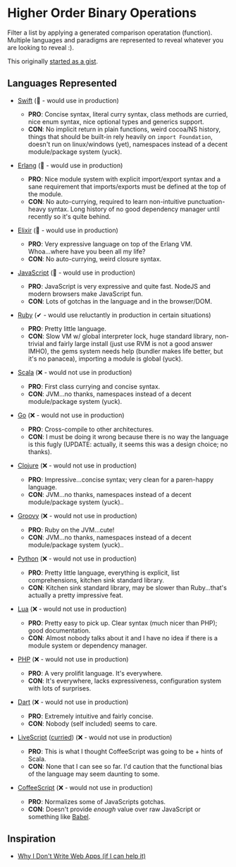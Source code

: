 # Higher Order Binary Operations

Filter a list by applying a generated comparison operatation (function). Multiple languages and paradigms are represented to reveal whatever you are looking to reveal :).

This originally [started as a gist](https://gist.github.com/wilmoore/5559376).

## Languages Represented

- [Swift](less-than-100.swift) (💚 - would use in production)
  - **PRO**: Concise syntax, literal curry syntax, class methods are curried, nice enum syntax, nice optional types and generics support.
  - **CON**: No implicit return in plain functions, weird cocoa/NS history, things that should be built-in rely heavily on `import Foundation`, doesn't run on linux/windows (yet), namespaces instead of a decent module/package system (yuck).

- [Erlang](less-than-100.erl) (💚 - would use in production)
  - **PRO**: Nice module system with explicit import/export syntax and a sane requirement that imports/exports must be defined at the top of the module.
  - **CON**: No auto-currying, required to learn non-intuitive punctuation-heavy syntax. Long history of no good dependency manager until recently so it's quite behind.

- [Elixir](less-than-100.ex) (💚 - would use in production)
  - **PRO**: Very expressive language on top of the Erlang VM. Whoa...where have you been all my life?
  - **CON**: No auto-currying, weird closure syntax.

- [JavaScript](less-than-100.js) (💚 - would use in production)
  - **PRO**: JavaScript is very expressive and quite fast. NodeJS and modern browsers make JavaScript fun.
  - **CON**: Lots of gotchas in the language and in the browser/DOM.

- [Ruby](less-than-100.rb) (✔ - would use reluctantly in production in certain situations)
  - **PRO**: Pretty little language.
  - **CON**: Slow VM w/ global interpreter lock, huge standard library, non-trivial and fairly large install (just use RVM is not a good answer IMHO), the gems system needs help (bundler makes life better, but it's no panacea), importing a module is global (yuck).

- [Scala](less-than-100.scala) (❌ - would not use in production)
  - **PRO**: First class currying and concise syntax.
  - **CON**: JVM...no thanks, namespaces instead of a decent module/package system (yuck).

- [Go](less-than-100.go) (❌ - would not use in production)
  - **PRO**: Cross-compile to other architectures.
  - **CON**: I must be doing it wrong because there is no way the language is this fugly (UPDATE: actually, it seems this was a design choice; no thanks).

- [Clojure](less-than-100.clj) (❌ - would not use in production)
  - **PRO**: Impressive...concise syntax; very clean for a paren-happy language. 
  - **CON**: JVM...no thanks, namespaces instead of a decent module/package system (yuck)..

- [Groovy](less-than-100.groovy) (❌ - would not use in production)
  - **PRO**: Ruby on the JVM...cute!
  - **CON**: JVM...no thanks, namespaces instead of a decent module/package system (yuck)..

- [Python](less-than-100.py) (❌ - would not use in production)
  - **PRO**: Pretty little language, everything is explicit, list comprehensions, kitchen sink standard library.
  - **CON**: Kitchen sink standard library, may be slower than Ruby...that's actually a pretty impressive feat.

- [Lua](less-than-100.lua) (❌ - would not use in production)
  - **PRO**: Pretty easy to pick up. Clear syntax (much nicer than PHP); good documentation.
  - **CON**: Almost nobody talks about it and I have no idea if there is a module system or dependency manager.

- [PHP](less-than-100.php) (❌ - would not use in production)
  - **PRO**: A very prolifit language. It's everywhere.
  - **CON**: It's everywhere, lacks expressiveness, configuration system with lots of surprises.

- [Dart](less-than-100.dart) (❌ - would not use in production)
  - **PRO**: Extremely intuitive and fairly concise.
  - **CON**: Nobody (self included) seems to care.

- [LiveScript](less-than-100.op-ls) ([curried](less-than-100.ls)) (❌ - would not use in production)
  - **PRO**: This is what I thought CoffeeScript was going to be + hints of Scala.
  - **CON**: None that I can see so far. I'd caution that the functional bias of the language may seem daunting to some.

- [CoffeeScript](less-than-100.coffee) (❌ - would not use in production)
  - **PRO**: Normalizes some of JavaScripts gotchas.
  - **CON**: Doesn't provide _enough_ value over raw JavaScript or something like [Babel](https://babeljs.io).

## Inspiration

- [Why I Don't Write Web Apps (if I can help it)](https://gist.github.com/cloudhead/1522576)
